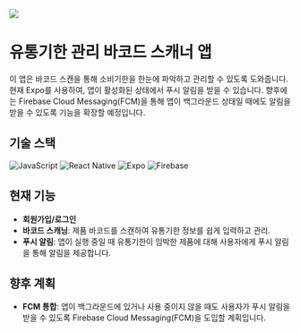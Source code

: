 <img src="https://capsule-render.vercel.app/api?type=waving&color=auto&height=200&section=header&text=&fontSize=30" />

# 유통기한 관리 바코드 스캐너 앱

이 앱은 바코드 스캔을 통해 소비기한을 한눈에 파악하고 관리할 수 있도록 도와줍니다. 현재 Expo를 사용하여, 앱이 활성화된 상태에서 푸시 알림을 받을 수 있습니다. 향후에는 Firebase Cloud Messaging(FCM)을 통해 앱이 백그라운드 상태일 때에도 알림을 받을 수 있도록 기능을 확장할 예정입니다.

## 기술 스택
![JavaScript](https://img.shields.io/badge/JavaScript-F7DF1E?style=for-the-badge&logo=javascript&logoColor=black)
![React Native](https://img.shields.io/badge/React_Native-20232A?style=for-the-badge&logo=react&logoColor=61DAFB)
![Expo](https://img.shields.io/badge/Expo-000020?style=for-the-badge&logo=expo&logoColor=white)
![Firebase](https://img.shields.io/badge/Firebase-FFCA28?style=for-the-badge&logo=firebase&logoColor=black)

## 현재 기능
- **회원가입/로그인**
- **바코드 스캐닝**: 제품 바코드를 스캔하여 유통기한 정보를 쉽게 입력하고 관리.
- **푸시 알림**: 앱이 실행 중일 때 유통기한이 임박한 제품에 대해 사용자에게 푸시 알림을 통해 알림을 제공합니다.

## 향후 계획

- **FCM 통합**: 앱이 백그라운드에 있거나 사용 중이지 않을 때도 사용자가 푸시 알림을 받을 수 있도록 Firebase Cloud Messaging(FCM)을 도입할 계획입니다.


